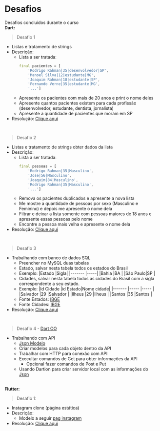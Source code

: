 # Desafios
Desafios concluidos durante o curso
<br><b>Dart: </b>

>Desafio 1
- Listas e tratamento de strings
- Descrição:
    - Lista a ser tratada:
        ```dart
        final pacientes = [
            'Rodrigo Rahman|35|desenvolvedor|SP',
            'Manoel Silva|12|estudante|MG',
            'Joaquim Rahman|18|estudante|SP',
            'Fernando Verne|35|estudante|MG',
            '...']
        ```
    - Apresente os pacientes com mais de 20 anos e print o nome deles
    - Apresente quantos pacientes existem para cada profissão (desenvolvedor, estudante, dentista, jornalista)
    - Apresente a quantidade de pacientes que moram em SP
- Resolução: [Clique aqui](./Desafio_Dart/Desafio_1.dart)
<br>

>Desafio 2
- Listas e tratamento de strings obter dados da lista
- Descrição:
    - Lista a ser tratada:
        ```dart
        final pessoas = [
            'Rodrigo Rahman|35|Masculino',
            'Jose|56|Masculino',
            'Joaquim|84|Masculino',
            'Rodrigo Rahman|35|Masculino',
            '...']
        ```
    - Remova os pacientes duplicados e apresente a nova lista
    - Me mostre a quantidade de pessoas por sexo (Masculino e Feminino) e depois me apresente o nome dela
    - Filtrar e deixar a lista somente com pessoas maiores de 18 anos e apresente essas pessoas pelo nome
    - Encontre a pessoa mais velha e apresente o nome dela
- Resolução: [Clique aqui](./Desafio_Dart/Desafio_2.dart)
<br>

>Desafio 3
- Trabalhando com banco de dados SQL
    - Preencher no MySQL duas tabelas
    - Estado, salvar nesta tabela todos os estados do Brasil
    - Exemplo:
        |Estado   |Sigla|
        |-------  |-----|
        |Bahia    |BA   |
        |São Paulo|SP   |
    - Cidades, salvar nesta tabela todos as cidades do Brasil com a sigla correspondente a seu estado.
    - Exemplo:
        |Id Cidade   |id Estado|Nome cidade|
        |-------     |-----    |-----      |
        |Salvador    |29       |Salvador   |
        |Ilheus      |29       |Ilheus     |
        |Santos      |35       |Santos     |
    - Fonte Estados: [IBGE](https://servicodados.ibge.gov.br/api/v1/localidades/estados)
    - Fonte Cidades: [IBGE](https://servicodados.ibge.gov.br/api/v1/localidades/estados/<idEstado>/distritos)
- Resolução: [Clique aqui](../Desafios/Desafio_Dart/desafio_3)
<br>

>Desafio 4 - [Dart OO](../Dart/Dart_OO/)
- Trabalhando com API
    - [Json Modelo](./Desafio_Dart/desafio_4/backend/db.json)
    - Criar modelos para cada objeto dentro da API
    - Trabalhar com HTTP para conexão com API
    - Execultar comandos de Get para obter informações da API
        - Opcional fazer comandos de Post e Put
    - Usando Dartion para criar servidor local com as informações do [Json](./Desafio_Dart/desafio_4/backend/db.json)

<br><b>Flutter:</b>
>Desafio 1: 
- Instagram clone (página estática)
- Descrição:
    - Modelo a seguir [pag instagram](../Dart/Img/instaClone.png)
- Resolução: [Clique aqui](./Desafio_Flutter/1.flutter_clone_instagram)
